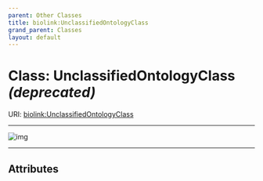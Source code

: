 ```yaml
---
parent: Other Classes
title: biolink:UnclassifiedOntologyClass
grand_parent: Classes
layout: default
---
```


# Class: UnclassifiedOntologyClass _(deprecated)_




URI: [biolink:UnclassifiedOntologyClass](https://w3id.org/biolink/vocab/UnclassifiedOntologyClass)


---

![img](https://yuml.me/diagram/nofunky;dir:TB/class/[UnclassifiedOntologyClass])

---


## Attributes

